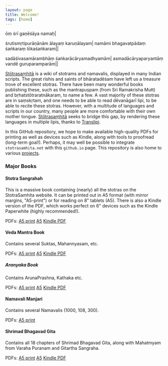 ```yaml
---
layout: page
title: Welcome!
tags: [home]
---
```


ōṃ śrī gaṇēśāya namaḥ|

śrutismṛtipurāṇānām ālayaṃ karuṇālayam|
namāmi bhagavatpādaṃ śaṅkaraṃ lōkaśaṅkaram||

sadāśivasamārambhāṃ śaṅkarācāryamadhyamām|
asmadācāryaparyantāṃ vandē guruparamparām||

[Stōtrasaṃhitā](http://stotrasamhita.net/) is a wiki of stotrams and namavalis, displayed in many Indian scripts. The great rishis and saints of bhāratadēśam have left us a treasure trove of excellent stotras. There have been many wonderful books publishing these, such as the mantrapuṣpam (from Sri Ramakrisha Mutt) and bṛhatstōtraratnākaram, to name a few.  A vast majority of these stotras are in saṃskṛtam, and one needs to be able to read dēvanāgarī lipi, to be able to recite these stotras. However, with a multitude of languages and scripts in our country, many people are more comfortable with their own mother tongue. [Stōtrasaṃhitā](http://stotrasamhita.net/) seeks to bridge this gap, by rendering these languages in multiple lipis, 
thanks to [Translipi](http://srican.blogspot.in/2007/02/introducing-trans-lipi.html).

In this GitHub repository, we hope to make available high-quality PDFs for printing as well as devices such as Kindle, along with tools to proofread (long-term goal!). Perhaps, it may well be possible to integrate `stotrasamhita.net` with this `github.io` page. This repository is also home to various <a href="/projects/">projects</a>.

### Major Books

#### Stotra Sangrahah

This is a massive book containing (nearly) all the stotras on the StotraSamhita website. It can be printed out in A5 format (with mirror margins, "A5-print") or for reading on 8" tablets (A5). There is also a Kindle version of the PDF, which works perfect on 6" devices such as the Kindle Paperwhite (highly recommended!).

PDFs: [A5 print](https://github.com/stotrasamhita/stotra-sangrahah/raw/master/shloka-print.pdf) [A5](https://github.com/stotrasamhita/stotra-sangrahah/raw/master/shloka.pdf) [Kindle PDF](https://github.com/stotrasamhita/stotra-sangrahah/raw/master/shloka-kindle.pdf)

#### Veda Mantra Book

Contains several Suktas, Mahannyasam,  etc.

PDFs: [A5 print](https://github.com/stotrasamhita/vedamantra-book/raw/master/vedamantrabook-print.pdf) [A5](https://github.com/stotrasamhita/vedamantra-book/raw/master/vedamantrabook.pdf) [Kindle PDF](https://github.com/stotrasamhita/vedamantra-book/raw/master/vedamantrabook-kindle.pdf)

##### Aranyaka Book

Contains ArunaPrashna, Kathaka etc.

PDFs: [A5 print](https://github.com/stotrasamhita/vedamantra-book/raw/master/AraNyakabook-print.pdf) [A5](https://github.com/stotrasamhita/vedamantra-book/raw/master/AraNyakabook.pdf) [Kindle PDF](https://github.com/stotrasamhita/vedamantra-book/raw/master/AraNyakabook-kindle.pdf)


#### Namavali Manjari

Contains several Namavalis (1000, 108, 300).

PDFs: [A5 print](https://github.com/stotrasamhita/namavali-manjari/raw/master/nAmA.pdf) 


#### Shrimad Bhagavad Gita

Contains all 18 chapters of Shrimad Bhagavad Gita, along with Mahatmyam from Varaha Puranam and Gitartha Sangraha.

PDFs: [A5 print](https://github.com/stotrasamhita/gita/raw/master/gitabook-print.pdf) [A5](https://github.com/stotrasamhita/gita/raw/master/gitabook.pdf) [Kindle PDF](https://github.com/stotrasamhita/gita/raw/master/gitabook-kindle.pdf)
